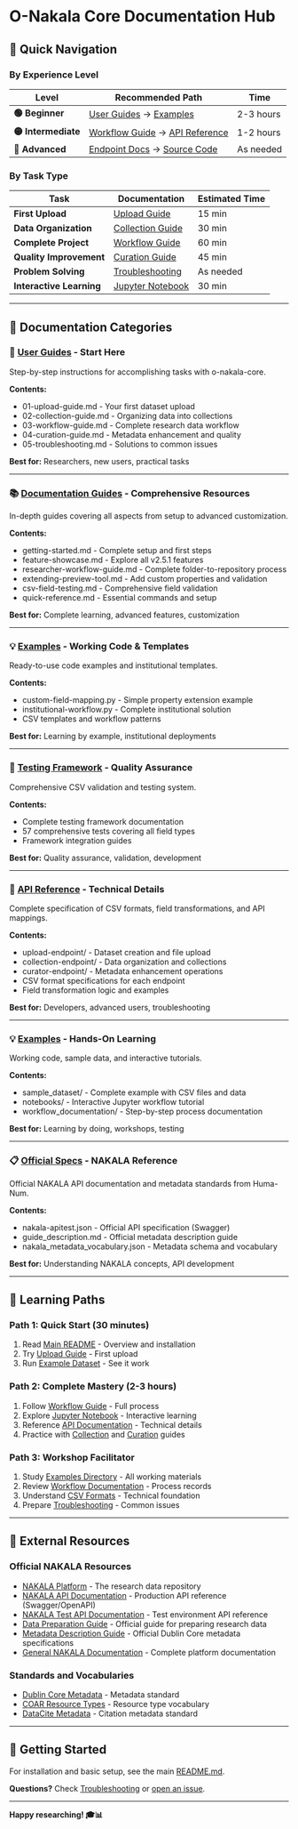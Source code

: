 # O-Nakala Core Documentation Hub

## 🧭 Quick Navigation

### **By Experience Level**

| Level | Recommended Path | Time |
|-------|-----------------|------|
| **🟢 Beginner** | [User Guides](user-guides/) → [Examples](../examples/) | 2-3 hours |
| **🟡 Intermediate** | [Workflow Guide](user-guides/03-workflow-guide.md) → [API Reference](endpoints/) | 1-2 hours |
| **🔴 Advanced** | [Endpoint Docs](endpoints/) → [Source Code](../src/) | As needed |

### **By Task Type**

| Task | Documentation | Estimated Time |
|------|---------------|----------------|
| **First Upload** | [Upload Guide](user-guides/01-upload-guide.md) | 15 min |
| **Data Organization** | [Collection Guide](user-guides/02-collection-guide.md) | 30 min |
| **Complete Project** | [Workflow Guide](user-guides/03-workflow-guide.md) | 60 min |
| **Quality Improvement** | [Curation Guide](user-guides/04-curation-guide.md) | 45 min |
| **Problem Solving** | [Troubleshooting](user-guides/05-troubleshooting.md) | As needed |
| **Interactive Learning** | [Jupyter Notebook](../examples/notebooks/workflow_notebook.ipynb) | 30 min |

---

## 📁 Documentation Categories

### **📘 [User Guides](user-guides/)** - Start Here
Step-by-step instructions for accomplishing tasks with o-nakala-core.

**Contents:**
- 01-upload-guide.md - Your first dataset upload
- 02-collection-guide.md - Organizing data into collections  
- 03-workflow-guide.md - Complete research data workflow
- 04-curation-guide.md - Metadata enhancement and quality
- 05-troubleshooting.md - Solutions to common issues

**Best for:** Researchers, new users, practical tasks

---

### **📚 [Documentation Guides](guides/)** - Comprehensive Resources
In-depth guides covering all aspects from setup to advanced customization.

**Contents:**
- getting-started.md - Complete setup and first steps
- feature-showcase.md - Explore all v2.5.1 features 
- researcher-workflow-guide.md - Complete folder-to-repository process
- extending-preview-tool.md - Add custom properties and validation
- csv-field-testing.md - Comprehensive field validation
- quick-reference.md - Essential commands and setup

**Best for:** Complete learning, advanced features, customization

---

### **💡 [Examples](examples/)** - Working Code & Templates
Ready-to-use code examples and institutional templates.

**Contents:**
- custom-field-mapping.py - Simple property extension example
- institutional-workflow.py - Complete institutional solution
- CSV templates and workflow patterns

**Best for:** Learning by example, institutional deployments

---

### **🧪 [Testing Framework](testing/)** - Quality Assurance
Comprehensive CSV validation and testing system.

**Contents:**
- Complete testing framework documentation
- 57 comprehensive tests covering all field types
- Framework integration guides

**Best for:** Quality assurance, validation, development

---

### **🔧 [API Reference](endpoints/)** - Technical Details  
Complete specification of CSV formats, field transformations, and API mappings.

**Contents:**
- upload-endpoint/ - Dataset creation and file upload
- collection-endpoint/ - Data organization and collections
- curator-endpoint/ - Metadata enhancement operations
- CSV format specifications for each endpoint
- Field transformation logic and examples

**Best for:** Developers, advanced users, troubleshooting

---

### **💡 [Examples](../examples/)** - Hands-On Learning
Working code, sample data, and interactive tutorials.

**Contents:**
- sample_dataset/ - Complete example with CSV files and data
- notebooks/ - Interactive Jupyter workflow tutorial
- workflow_documentation/ - Step-by-step process documentation

**Best for:** Learning by doing, workshops, testing

---

### **📋 [Official Specs](../api/)** - NAKALA Reference
Official NAKALA API documentation and metadata standards from Huma-Num.

**Contents:**
- nakala-apitest.json - Official API specification (Swagger)
- guide_description.md - Official metadata description guide
- nakala_metadata_vocabulary.json - Metadata schema and vocabulary

**Best for:** Understanding NAKALA concepts, API development

---

## 🎯 Learning Paths

### **Path 1: Quick Start (30 minutes)**
1. Read [Main README](../README.md) - Overview and installation
2. Try [Upload Guide](user-guides/01-upload-guide.md) - First upload
3. Run [Example Dataset](../examples/sample_dataset/) - See it work

### **Path 2: Complete Mastery (2-3 hours)**
1. Follow [Workflow Guide](user-guides/03-workflow-guide.md) - Full process
2. Explore [Jupyter Notebook](../examples/notebooks/workflow_notebook.ipynb) - Interactive learning
3. Reference [API Documentation](endpoints/) - Technical details
4. Practice with [Collection](user-guides/02-collection-guide.md) and [Curation](user-guides/04-curation-guide.md) guides

### **Path 3: Workshop Facilitator**
1. Study [Examples Directory](../examples/) - All working materials
2. Review [Workflow Documentation](../examples/workflow_documentation/) - Process records
3. Understand [CSV Formats](endpoints/) - Technical foundation
4. Prepare [Troubleshooting](user-guides/05-troubleshooting.md) - Common issues

---

## 🔗 External Resources

### **Official NAKALA Resources**
- [NAKALA Platform](https://nakala.fr) - The research data repository
- [NAKALA API Documentation](https://api.nakala.fr/doc) - Production API reference (Swagger/OpenAPI)
- [NAKALA Test API Documentation](https://apitest.nakala.fr/doc) - Test environment API reference
- [Data Preparation Guide](https://documentation.huma-num.fr/nakala-preparer-ses-donnees/) - Official guide for preparing research data
- [Metadata Description Guide](https://documentation.huma-num.fr/nakala-guide-de-description/) - Official Dublin Core metadata specifications
- [General NAKALA Documentation](https://documentation.huma-num.fr/nakala/) - Complete platform documentation

### **Standards and Vocabularies**
- [Dublin Core Metadata](https://www.dublincore.org/) - Metadata standard
- [COAR Resource Types](https://vocabularies.coar-repositories.org/resource_types/) - Resource type vocabulary
- [DataCite Metadata](https://datacite.org/) - Citation metadata standard

---

## 🚀 Getting Started

For installation and basic setup, see the main [README.md](../README.md).

**Questions?** Check [Troubleshooting](user-guides/05-troubleshooting.md) or [open an issue](https://github.com/xy-liao/o-nakala-core/issues).

---

**Happy researching! 🎓📊**